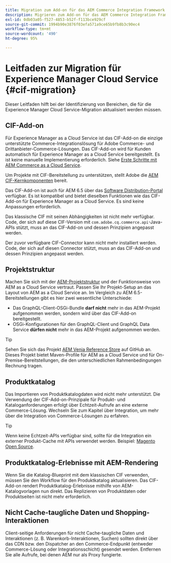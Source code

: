 ```yaml
---
title: Migration zum Add-on für das AEM Commerce Integration Framework (CIF)
description: Migrieren zum Add-on für das AEM Commerce Integration Framework (CIF) von einer alten Version
exl-id: 0db03a05-f527-4853-b52f-f113bce929cf
source-git-commit: 1994b90e3876f03efa571a9ce65b9fb8b3c90ec4
workflow-type: tm+mt
source-wordcount: '490'
ht-degree: 95%

---
```


# Leitfaden zur Migration für Experience Manager Cloud Service {#cif-migration}

Dieser Leitfaden hilft bei der Identifizierung von Bereichen, die für die Experience Manager Cloud Service-Migration aktualisiert werden müssen.

## CIF-Add-on

Für Experience Manager as a Cloud Service ist das CIF-Add-on die einzige unterstützte Commerce-Integrationslösung für Adobe Commerce- und Drittanbieter-Commerce-Lösungen. Das CIF-Add-on wird für Kunden automatisch für Experience Manager as a Cloud Service bereitgestellt. Es ist keine manuelle Implementierung erforderlich. Siehe [Erste Schritte mit AEM Commerce as a Cloud Service](getting-started.md).

Um Projekte mit CIF-Bereitstellung zu unterstützen, stellt Adobe die [AEM CIF-Kernkomponenten](https://github.com/adobe/aem-core-cif-components) bereit.

Das CIF-Add-on ist auch für AEM 6.5 über das [Software Distribution-Portal](https://experience.adobe.com/#/downloads/content/software-distribution/en/aem.html) verfügbar. Es ist kompatibel und bietet dieselben Funktionen wie das CIF-Add-on für Experience Manager as a Cloud Service. Es sind keine Anpassungen erforderlich.

Das klassische CIF mit seinen Abhängigkeiten ist nicht mehr verfügbar. Code, der sich auf diese CIF-Version mit `com.adobe.cq.commerce.api`-Java-APIs stützt, muss an das CIF-Add-on und dessen Prinzipien angepasst werden.

Der zuvor verfügbare CIF-Connector kann nicht mehr installiert werden. Code, der sich auf diesen Connector stützt, muss an das CIF-Add-on und dessen Prinzipien angepasst werden.

## Projektstruktur

Machen Sie sich mit der [AEM-Projektstruktur](https://experienceleague.adobe.com/docs/experience-manager-cloud-service/implementing/developing/aem-project-content-package-structure.html?lang=de) und der Funktionsweise von AEM as a Cloud Service vertraut. Passen Sie Ihr Projekt-Setup an das Layout von AEM as a Cloud Service an.
Im Vergleich zu AEM 6.5-Bereitstellungen gibt es hier zwei wesentliche Unterschiede:

* Das GraphQL-Client-OSGi-Bundle **darf nicht** mehr in das AEM-Projekt aufgenommen werden, sondern wird über das CIF-Add-on bereitgestellt.
* OSGi-Konfigurationen für den GraphQL-Client und GraphQL Data Service **dürfen nicht** mehr in das AEM-Projekt aufgenommen werden.

>[!TIP]
>
>Sehen Sie sich das Projekt [AEM Venia Reference Store](https://github.com/adobe/aem-cif-guides-venia) auf GitHub an. Dieses Projekt bietet Maven-Profile für AEM as a Cloud Service und für On-Premise-Bereitstellungen, die den unterschiedlichen Rahmenbedingungen Rechnung tragen.

## Produktkatalog

Das Importieren von Produktkatalogdaten wird nicht mehr unterstützt. Die Verwendung der CIF-Add-on-Prinzipale für Produkt- und Kataloganforderungen erfolgt über Echtzeit-Aufrufe an eine externe Commerce-Lösung. Wechseln Sie zum Kapitel über Integration, um mehr über die Integration von Commerce-Lösungen zu erfahren.

>[!TIP]
>
>Wenn keine Echtzeit-APIs verfügbar sind, sollte für die Integration ein externer Produkt-Cache mit APIs verwendet werden. Beispiel: [Magento Open Source](https://business.adobe.com/de/products/magento/open-source.html).

## Produktkatalog-Erlebnisse mit AEM-Rendering

Wenn Sie die Katalog-Blueprint mit dem klassischen CIF verwenden, müssen Sie den Workflow für den Produktkatalog aktualisieren. Das CIF-Add-on rendert Produktkatalog-Erlebnisse mithilfe von AEM-Katalogvorlagen nun direkt. Das Replizieren von Produktdaten oder Produktseiten ist nicht mehr erforderlich.

## Nicht Cache-taugliche Daten und Shopping-Interaktionen

Client-seitige Anforderungen für nicht Cache-taugliche Daten und Interaktionen (z. B. Warenkorb-Interaktionen, Suchen) sollten direkt über das CDN bzw. den Dispatcher an den Commerce-Endpunkt (entweder Commerce-Lösung oder Integrationsschicht) gesendet werden. Entfernen Sie alle Aufrufe, bei denen AEM nur als Proxy fungierte.
